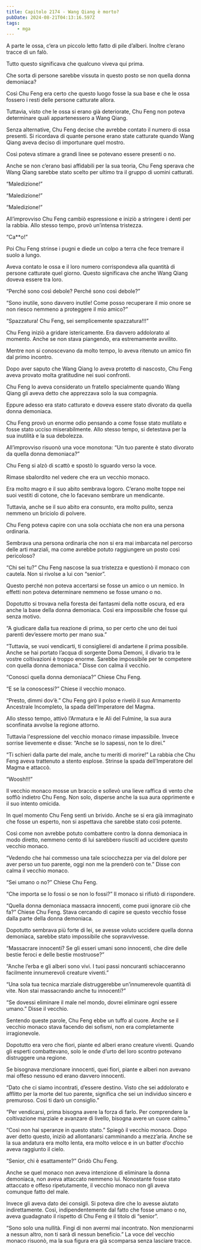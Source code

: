 ```yaml
---
title: Capitolo 2174 - Wang Qiang è morto?
pubDate: 2024-08-21T04:13:16.597Z
tags:
    - mga
---
```





A parte le ossa, c’era un piccolo letto fatto di pile d’alberi. Inoltre c’erano tracce di un falò. 


Tutto questo significava che qualcuno viveva qui prima.


Che sorta di persone sarebbe vissuta in questo posto se non quella donna demoniaca?


Così Chu Feng era certo che questo luogo fosse la sua base e che le ossa fossero i resti delle persone catturate allora.


Tuttavia, visto che le ossa si erano già deteriorate, Chu Feng non poteva determinare quali appartenessero a Wang Qiang.


Senza alternative, Chu Feng decise che avrebbe contato il numero di ossa presenti. Si ricordava di quante persone erano state catturate quando Wang Qiang aveva deciso di importunare quel mostro.


Così poteva stimare a grandi linee se potevano essere presenti o no.


Anche se non c’erano basi affidabili per la sua teoria, Chu Feng sperava che Wang Qiang sarebbe stato scelto per ultimo tra il gruppo di uomini catturati.


“Maledizione!”


“Maledizione!”


“Maledizione!”


All’improvviso Chu Feng cambiò espressione e iniziò a stringere i denti per la rabbia. Allo stesso tempo, provò un’intensa tristezza.


“Ca**o!”


Poi Chu Feng strinse i pugni e diede un colpo a terra che fece tremare il suolo a lungo.


Aveva contato le ossa e il loro numero corrispondeva alla quantità di persone catturate quel giorno. Questo significava che anche Wang Qiang doveva essere tra loro.


“Perché sono così debole? Perché sono così debole?”


“Sono inutile, sono davvero inutile! Come posso recuperare il mio onore se non riesco nemmeno a proteggere il mio amico?”


“Spazzatura! Chu Feng, sei semplicemente spazzatura!!!”


Chu Feng iniziò a gridare istericamente. Era davvero addolorato al momento. Anche se non stava piangendo, era estremamente avvilito.


Mentre non si conoscevano da molto tempo, lo aveva ritenuto un amico fin dal primo incontro.


Dopo aver saputo che Wang Qiang lo aveva protetto di nascosto, Chu Feng aveva provato molta gratitudine nei suoi confronti.


Chu Feng lo aveva considerato un fratello specialmente quando Wang Qiang gli aveva detto che apprezzava solo la sua compagnia.


Eppure adesso era stato catturato e doveva essere stato divorato da quella donna demoniaca.


Chu Feng provò un enorme odio pensando a come fosse stato mutilato e fosse stato ucciso miserabilmente. Allo stesso tempo, si detestava per la sua inutilità e la sua debolezza.


All’improvviso risuonò una voce monotona: “Un tuo parente è stato divorato da quella donna demoniaca?”


Chu Feng si alzò di scattò e spostò lo sguardo verso la voce.


Rimase sbalordito nel vedere che era un vecchio monaco.


Era molto magro e il suo abito sembrava logoro. C’erano molte toppe nei suoi vestiti di cotone, che lo facevano sembrare un mendicante.


Tuttavia, anche se il suo abito era consunto, era molto pulito, senza nemmeno un briciolo di polvere.


Chu Feng poteva capire con una sola occhiata che non era una persona ordinaria.


Sembrava una persona ordinaria che non si era mai imbarcata nel percorso delle arti marziali, ma come avrebbe potuto raggiungere un posto così pericoloso?


“Chi sei tu?” Chu Feng nascose la sua tristezza e questionò il monaco con cautela. Non si rivolse a lui con “senior”.


Questo perché non poteva accertarsi se fosse un amico o un nemico. In effetti non poteva determinare nemmeno se fosse umano o no.


Dopotutto si trovava nella foresta dei fantasmi della notte oscura, ed era anche la base della donna demoniaca. Così era impossibile che fosse qui senza motivo.


“A giudicare dalla tua reazione di prima, so per certo che uno dei tuoi parenti dev’essere morto per mano sua.”


“Tuttavia, se vuoi vendicarti, ti consiglierei di andartene il prima possibile. Anche se hai portato l’acqua di sorgente Doma Demoni, il divario tra le vostre coltivazioni è troppo enorme. Sarebbe impossibile per te competere con quella donna demoniaca.” Disse con calma il vecchio.


“Conosci quella donna demoniaca?” Chiese Chu Feng.


“E se la conoscessi?” Chiese il vecchio monaco.


“Presto, dimmi dov’è.” Chu Feng girò il polso e rivelò il suo Armamento Ancestrale Incompleto, la spada dell’Imperatore del Magma.


Allo stesso tempo, attivò l’Armatura e le Ali del Fulmine, la sua aura sconfinata avvolse la regione attorno.


Tuttavia l'espressione del vecchio monaco rimase impassibile. Invece sorrise lievemente e disse: “Anche se lo sapessi, non te lo direi.”


“Ti schieri dalla parte del male, anche tu meriti di morire!” La rabbia che Chu Feng aveva trattenuto a stento esplose. Strinse la spada dell’Imperatore del Magma e attaccò.


“Woosh!!!”


Il vecchio monaco mosse un braccio e sollevò una lieve raffica di vento che soffiò indietro Chu Feng. Non solo, disperse anche la sua aura opprimente e il suo intento omicida.


In quel momento Chu Feng sentì un brivido. Anche se si era già immaginato che fosse un esperto, non si aspettava che sarebbe stato così potente.


Così come non avrebbe potuto combattere contro la donna demoniaca in modo diretto, nemmeno cento di lui sarebbero riusciti ad uccidere questo vecchio monaco.


“Vedendo che hai commesso una tale sciocchezza per via del dolore per aver perso un tuo parente, oggi non me la prenderò con te.” Disse con calma il vecchio monaco.


“Sei umano o no?” Chiese Chu Feng.


“Che importa se lo fossi o se non lo fossi?” Il monaco si rifiutò di rispondere.


“Quella donna demoniaca massacra innocenti, come puoi ignorare ciò che fa?” Chiese Chu Feng. Stava cercando di capire se questo vecchio fosse dalla parte della donna demoniaca.


Dopotutto sembrava più forte di lei, se avesse voluto uccidere quella donna demoniaca, sarebbe stato impossibile che sopravvivesse.


“Massacrare innocenti? Se gli esseri umani sono innocenti, che dire delle bestie feroci e delle bestie mostruose?”


“Anche l’erba e gli alberi sono vivi. I tuoi passi noncuranti schiacceranno facilmente innumerevoli creature viventi.”


“Una sola tua tecnica marziale distruggerebbe un’innumerevole quantità di vite. Non stai massacrando anche tu innocenti?”


“Se dovessi eliminare il male nel mondo, dovrei eliminare ogni essere umano.” Disse il vecchio.


Sentendo queste parole, Chu Feng ebbe un tuffo al cuore. Anche se il vecchio monaco stava facendo dei sofismi, non era completamente irragionevole.


Dopotutto era vero che fiori, piante ed alberi erano creature viventi. Quando gli esperti combattevano, solo le onde d’urto del loro scontro potevano distruggere una regione.


Se bisognava menzionare innocenti, quei fiori, piante e alberi non avevano mai offeso nessuno ed erano davvero innocenti.


“Dato che ci siamo incontrati, d’essere destino. Visto che sei addolorato e afflitto per la morte del tuo parente, significa che sei un individuo sincero e premuroso. Così ti darò un consiglio.”


“Per vendicarsi, prima bisogna avere la forza di farlo. Per comprendere la coltivazione marziale e avanzare di livello, bisogna avere un cuore calmo.”


“Così non hai speranze in questo stato.” Spiegò il vecchio monaco. Dopo aver detto questo, iniziò ad allontanarsi camminando a mezz’aria. Anche se la sua andatura era molto lenta, era molto veloce e in un batter d’occhio aveva raggiunto il cielo.


“Senior, chi è esattamente?” Gridò Chu Feng.


Anche se quel monaco non aveva intenzione di eliminare la donna demoniaca, non aveva attaccato nemmeno lui. Nonostante fosse stato attaccato e offeso ripetutamente, il vecchio monaco non gli aveva comunque fatto del male.


Invece gli aveva dato dei consigli. Si poteva dire che lo avesse aiutato indirettamente. Così, indipendentemente dal fatto che fosse umano o no, aveva guadagnato il rispetto di Chu Feng e il titolo di “senior”.


“Sono solo una nullità. Fingi di non avermi mai incontrato. Non menzionarmi a nessun altro, non ti sarà di nessun beneficio.” La voce del vecchio monaco risuonò, ma la sua figura era già scomparsa senza lasciare tracce.





